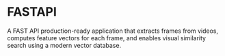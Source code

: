 # FASTAPI
A FAST API production-ready application that extracts frames from videos, computes feature vectors for each frame, and enables visual similarity search using a modern vector database.

